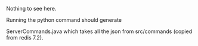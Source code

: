 Nothing to see here.

Running the python command should generate

ServerCommands.java which takes all the json from src/commands (copied from redis 7.2).